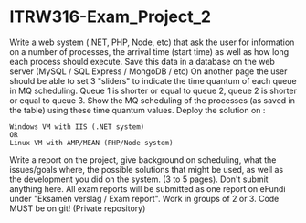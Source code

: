 # ITRW316-Exam_Project_2

Write a web system (.NET, PHP, Node, etc) that ask the user for information on a number of processes, the arrival time (start time) as well as how long each process should execute.  Save this data in a database on the web server (MySQL / SQL Express / MongoDB / etc)  On another page the user should be able to set 3 "sliders" to indicate the time quantum of each queue in MQ scheduling.  Queue 1 is shorter or equal to queue 2, queue 2 is shorter or equal to queue 3.  Show the MQ scheduling of the processes (as saved in the table) using these time quantum values.  Deploy the solution on :

    Windows VM with IIS (.NET system)
    OR
    Linux VM with AMP/MEAN (PHP/Node system)

Write a report on the project, give background on scheduling, what the issues/goals where, the possible solutions that might be used, as well as the development you did on the system.  (3 to 5 pages).  Don't submit anything here.  All exam reports will be submitted as one report on eFundi under "Eksamen verslag / Exam report".  Work in groups of 2 or 3.  Code MUST be on git!  (Private repository)
